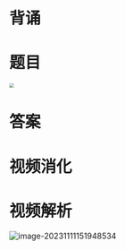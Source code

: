 # 背诵





# 题目

<img src="https://cvp.oss-cn-shanghai.aliyuncs.com/picgo/202311111426925.png" style="zoom:50%;" />



# 答案







# 视频消化









# 视频解析

![image-20231111151948534](https://cvp.oss-cn-shanghai.aliyuncs.com/picgo/202311111519103.png)
